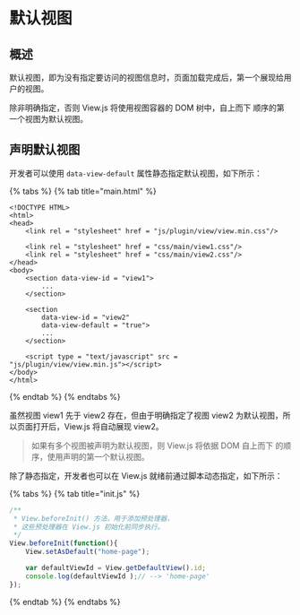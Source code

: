 # 默认视图

## 概述

默认视图，即为没有指定要访问的视图信息时，页面加载完成后，第一个展现给用户的视图。

除非明确指定，否则 View.js 将使用视图容器的 DOM 树中，自上而下 顺序的第一个视图为默认视图。

## 声明默认视图

开发者可以使用 `data-view-default` 属性静态指定默认视图，如下所示：

{% tabs %}
{% tab title="main.html" %}
```markup
<!DOCTYPE HTML>
<html>
<head>
    <link rel = "stylesheet" href = "js/plugin/view/view.min.css"/>

    <link rel = "stylesheet" href = "css/main/view1.css"/>
    <link rel = "stylesheet" href = "css/main/view2.css"/>
</head>
<body>
    <section data-view-id = "view1">
        ...
    </section>
    
    <section
        data-view-id = "view2"
        data-view-default = "true">
        ...
    </section>

    <script type = "text/javascript" src = "js/plugin/view/view.min.js"></script>
</body>
</html>
```
{% endtab %}
{% endtabs %}

虽然视图 view1 先于 view2 存在，但由于明确指定了视图 view2 为默认视图，所以页面打开后，View.js 将自动展现 view2。

> 如果有多个视图被声明为默认视图，则 View.js 将依据 DOM 自上而下 的顺序，使用声明的第一个默认视图。

除了静态指定，开发者也可以在 View.js 就绪前通过脚本动态指定，如下所示：

{% tabs %}
{% tab title="init.js" %}
```javascript
/**
 * View.beforeInit() 方法，用于添加预处理器，
 * 这些预处理器在 View.js 初始化前同步执行。
 */
View.beforeInit(function(){
    View.setAsDefault("home-page");

    var defaultViewId = View.getDefaultView().id;
    console.log(defaultViewId );// --> 'home-page'
});
```
{% endtab %}
{% endtabs %}

